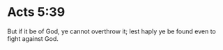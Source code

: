 # Acts 5:39

But if it be of God, ye cannot overthrow it; lest haply ye be found even to fight against God.